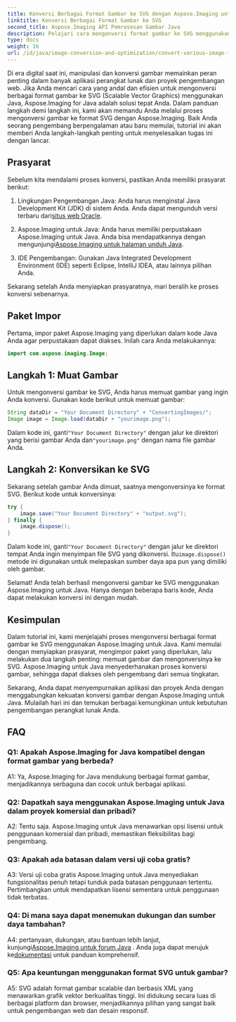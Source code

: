 ```yaml
---
title: Konversi Berbagai Format Gambar ke SVG dengan Aspose.Imaging untuk Java
linktitle: Konversi Berbagai Format Gambar ke SVG
second_title: Aspose.Imaging API Pemrosesan Gambar Java
description: Pelajari cara mengonversi format gambar ke SVG menggunakan Aspose.Imaging untuk Java. Panduan langkah demi langkah untuk pengembang.
type: docs
weight: 16
url: /id/java/image-conversion-and-optimization/convert-various-image-formats-to-svg/
---
```

Di era digital saat ini, manipulasi dan konversi gambar memainkan peran penting dalam banyak aplikasi perangkat lunak dan proyek pengembangan web. Jika Anda mencari cara yang andal dan efisien untuk mengonversi berbagai format gambar ke SVG (Scalable Vector Graphics) menggunakan Java, Aspose.Imaging for Java adalah solusi tepat Anda. Dalam panduan langkah demi langkah ini, kami akan memandu Anda melalui proses mengonversi gambar ke format SVG dengan Aspose.Imaging. Baik Anda seorang pengembang berpengalaman atau baru memulai, tutorial ini akan memberi Anda langkah-langkah penting untuk menyelesaikan tugas ini dengan lancar.

## Prasyarat

Sebelum kita mendalami proses konversi, pastikan Anda memiliki prasyarat berikut:

1.  Lingkungan Pengembangan Java: Anda harus menginstal Java Development Kit (JDK) di sistem Anda. Anda dapat mengunduh versi terbaru dari[situs web Oracle](https://www.oracle.com/java/technologies/javase-downloads).

2.  Aspose.Imaging untuk Java: Anda harus memiliki perpustakaan Aspose.Imaging untuk Java. Anda bisa mendapatkannya dengan mengunjungi[Aspose.Imaging untuk halaman unduh Java](https://releases.aspose.com/imaging/java/).

3. IDE Pengembangan: Gunakan Java Integrated Development Environment (IDE) seperti Eclipse, IntelliJ IDEA, atau lainnya pilihan Anda.

Sekarang setelah Anda menyiapkan prasyaratnya, mari beralih ke proses konversi sebenarnya.

## Paket Impor

Pertama, impor paket Aspose.Imaging yang diperlukan dalam kode Java Anda agar perpustakaan dapat diakses. Inilah cara Anda melakukannya:

```java
import com.aspose.imaging.Image;
```

## Langkah 1: Muat Gambar

Untuk mengonversi gambar ke SVG, Anda harus memuat gambar yang ingin Anda konversi. Gunakan kode berikut untuk memuat gambar:

```java
String dataDir = "Your Document Directory" + "ConvertingImages/";
Image image = Image.load(dataDir + "yourimage.png");
```

 Dalam kode ini, ganti`"Your Document Directory"` dengan jalur ke direktori yang berisi gambar Anda dan`"yourimage.png"` dengan nama file gambar Anda.

## Langkah 2: Konversikan ke SVG

Sekarang setelah gambar Anda dimuat, saatnya mengonversinya ke format SVG. Berikut kode untuk konversinya:

```java
try {
    image.save("Your Document Directory" + "output.svg");
} finally {
    image.dispose();
}
```

 Dalam kode ini, ganti`"Your Document Directory"` dengan jalur ke direktori tempat Anda ingin menyimpan file SVG yang dikonversi. Itu`image.dispose()` metode ini digunakan untuk melepaskan sumber daya apa pun yang dimiliki oleh gambar.

Selamat! Anda telah berhasil mengonversi gambar ke SVG menggunakan Aspose.Imaging untuk Java. Hanya dengan beberapa baris kode, Anda dapat melakukan konversi ini dengan mudah.

## Kesimpulan

Dalam tutorial ini, kami menjelajahi proses mengonversi berbagai format gambar ke SVG menggunakan Aspose.Imaging untuk Java. Kami memulai dengan menyiapkan prasyarat, mengimpor paket yang diperlukan, lalu melakukan dua langkah penting: memuat gambar dan mengonversinya ke SVG. Aspose.Imaging untuk Java menyederhanakan proses konversi gambar, sehingga dapat diakses oleh pengembang dari semua tingkatan.

Sekarang, Anda dapat menyempurnakan aplikasi dan proyek Anda dengan menggabungkan kekuatan konversi gambar dengan Aspose.Imaging untuk Java. Mulailah hari ini dan temukan berbagai kemungkinan untuk kebutuhan pengembangan perangkat lunak Anda.

## FAQ

### Q1: Apakah Aspose.Imaging for Java kompatibel dengan format gambar yang berbeda?

A1: Ya, Aspose.Imaging for Java mendukung berbagai format gambar, menjadikannya serbaguna dan cocok untuk berbagai aplikasi.

### Q2: Dapatkah saya menggunakan Aspose.Imaging untuk Java dalam proyek komersial dan pribadi?

A2: Tentu saja. Aspose.Imaging untuk Java menawarkan opsi lisensi untuk penggunaan komersial dan pribadi, memastikan fleksibilitas bagi pengembang.

### Q3: Apakah ada batasan dalam versi uji coba gratis?

A3: Versi uji coba gratis Aspose.Imaging untuk Java menyediakan fungsionalitas penuh tetapi tunduk pada batasan penggunaan tertentu. Pertimbangkan untuk mendapatkan lisensi sementara untuk penggunaan tidak terbatas.

### Q4: Di mana saya dapat menemukan dukungan dan sumber daya tambahan?

 A4: pertanyaan, dukungan, atau bantuan lebih lanjut, kunjungi[Aspose.Imaging untuk forum Java](https://forum.aspose.com/) . Anda juga dapat merujuk ke[dokumentasi](https://reference.aspose.com/imaging/java/) untuk panduan komprehensif.

### Q5: Apa keuntungan menggunakan format SVG untuk gambar?

A5: SVG adalah format gambar scalable dan berbasis XML yang menawarkan grafik vektor berkualitas tinggi. Ini didukung secara luas di berbagai platform dan browser, menjadikannya pilihan yang sangat baik untuk pengembangan web dan desain responsif.